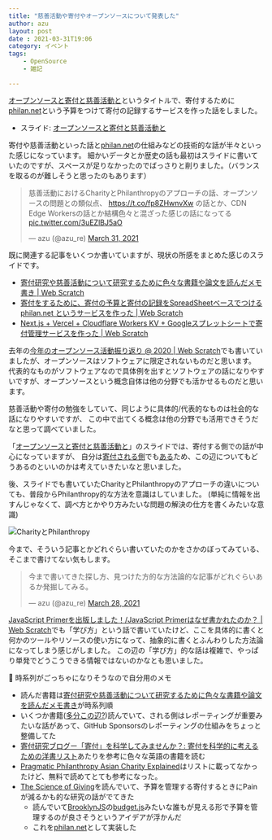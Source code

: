 ```yaml
---
title: "慈善活動や寄付やオープンソースについて発表した"
author: azu
layout: post
date : 2021-03-31T19:06
category: イベント
tags:
    - OpenSource
    - 雑記

---
```


[オープンソースと寄付と慈善活動と](https://azu.github.io/slide/2021/open-philanthropy/open-philanthropy.html)というタイトルで、寄付するために[philan.net](https://philan.net/)という予算をつけて寄付の記録するサービスを作った話をしました。

- スライド: [オープンソースと寄付と慈善活動と](https://azu.github.io/slide/2021/open-philanthropy/open-philanthropy.html)

寄付や慈善活動といった話と[philan.net](https://philan.net/)の仕組みなどの技術的な話が半々といった感じになっています。
細かいデータとか歴史の話も最初はスライドに書いていたのですが、スペースが足りなかったのでばっさりと削りました。（バランスを取るのが難しそうと思ったのもあります）

<blockquote class="twitter-tweet"><p lang="ja" dir="ltr">慈善活動におけるCharityとPhilanthropyのアプローチの話、オープンソースの問題との類似点、 <a href="https://t.co/fp8ZHwnvXw">https://t.co/fp8ZHwnvXw</a> の話とか、CDN Edge Workersの話とか結構色々と混ざった感じの話になってる <a href="https://t.co/3uEZlBJ5aO">pic.twitter.com/3uEZlBJ5aO</a></p>&mdash; azu (@azu_re) <a href="https://twitter.com/azu_re/status/1377081957121585152?ref_src=twsrc%5Etfw">March 31, 2021</a></blockquote>

<script async src="https://platform.twitter.com/widgets.js" charset="utf-8"></script> 

既に関連する記事をいくつか書いていますが、現状の所感をまとめた感じのスライドです。

- [寄付研究や慈善活動について研究するために色々な書籍や論文を読んだメモ書き | Web Scratch](https://efcl.info/2021/02/19/donation-philanthropy-study/)
- [寄付をするために、寄付の予算と寄付の記録をSpreadSheetベースでつける philan.net というサービスを作った | Web Scratch](https://efcl.info/2021/03/10/philan.net/)
- [Next.js + Vercel + Cloudflare Workers KV + Googleスプレットシートで寄付管理サービスを作った | Web Scratch](https://efcl.info/2021/03/12/next.js-vercel-cloudflare-workers-kv/)

去年の[今年のオープンソース活動振り返り @ 2020 | Web Scratch](https://efcl.info/2020/12/31/open-source-in-2020/)でも書いていましたが、オープンソースはソフトウェアに限定されないものだと思います。
代表的なものがソフトウェアなので具体例を出すとソフトウェアの話になりやすいですが、オープンソースという概念自体は他の分野でも活かせるものだと思います。

慈善活動や寄付の勉強をしていて、同じように具体的/代表的なものは社会的な話になりやすいですが、
この中で出てくる概念は他の分野でも活用できそうだなと思って調べていました。

「[オープンソースと寄付と慈善活動と](https://azu.github.io/slide/2021/open-philanthropy/open-philanthropy.html)」のスライドでは、寄付する側での話が中心になっていますが、
自分は[寄付される側](https://github.com/sponsors/azu)でも[ある](https://blog.cybozu.io/entry/2021/03/19/110000)ため、この辺についてもどうあるのといいのかは考えていきたいなと思いました。

後、スライドでも書いていたCharityとPhilanthropyのアプローチの違いについても、普段からPhilanthropy的な方法を意識はしていました。
(単純に情報を出すんじゃなくて、調べ方とかやり方みたいな問題の解決の仕方を書くみたいな意識)

![CharityとPhilanthropy](https://efcl.info/wp-content/uploads/2021/03/31-1617197611.png)

今まで、そういう記事とかどれぐらい書いていたのかをさかのぼってみている、そこまで書けてない気もします。

<blockquote class="twitter-tweet"><p lang="ja" dir="ltr">今まで書いてきた探し方、見つけた方的な方法論的な記事がどれぐらいあるか発掘してみる。</p>&mdash; azu (@azu_re) <a href="https://twitter.com/azu_re/status/1376097317124669441?ref_src=twsrc%5Etfw">March 28, 2021</a></blockquote>

<script async src="https://platform.twitter.com/widgets.js" charset="utf-8"></script> 

[JavaScript Primerを出版しました！/JavaScript Primerはなぜ書かれたのか？ | Web Scratch](https://efcl.info/2020/04/27/jsprimer/)でも「学び方」という話で書いていたけど、ここを具体的に書くと何かのツールやリソースの使い方になって、抽象的に書くとふんわりした方法論になってしまう感じがしました。
この辺の「学び方」的な話は複雑で、やっぱり単発でどうこうできる情報ではないのかなとも思いました。

📝 時系列がごっちゃになりそうなので自分用のメモ

- 読んだ書籍は[寄付研究や慈善活動について研究するために色々な書籍や論文を読んだメモ書き](https://efcl.info/2021/02/19/donation-philanthropy-study/)が時系列順
- いくつか書籍([多分この辺?](https://www.amazon.co.jp/dp/B07KZMKKHK/))読んでいて、される側はレポーティングが重要みたいな話があって、GitHub Sponsorsのレポーティングの仕組みをちょっと整備してた
- [寄付研究ブログー「寄付」を科学してみませんか？: 寄付を科学的に考えるための洋書リスト](https://watanabefumitaka.blogspot.com/p/blog-page_12.html)あたりを参考に色々な英語の書籍を読む
- [Pragmatic Philanthropy Asian Charity Explained](https://www.palgrave.com/gp/book/9789811071188)はリストに載ってなかったけど、無料で読めてとても参考になった。
- [The Science of Giving](https://www.amazon.com/dp/B004QM9VT4/)を読んでいて、予算を管理する寄付するときにPainが減るかも的な研究の話がでてきた
  - 読んでいて[BrooklynJS](https://github.com/brooklynjs/brooklynjs.github.io)の[budget.js](https://github.com/brooklynjs/brooklynjs.github.io/blob/master/budget.js)みたいな誰もが見える形で予算を管理するのが良さそうというアイデアが浮かんだ
  - これを[philan.net](https://philan.net/)として実装した